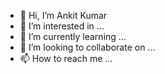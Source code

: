 - 👋 Hi, I’m Ankit Kumar
- 👀 I’m interested in ...
- 🌱 I’m currently learning ...
- 💞️ I’m looking to collaborate on ...
- 📫 How to reach me ...

<!---
ankit-fashinza/ankit-fashinza is a ✨ special ✨ repository because its `README.md` (this file) appears on your GitHub profile.
You can click the Preview link to take a look at your changes.
--->
